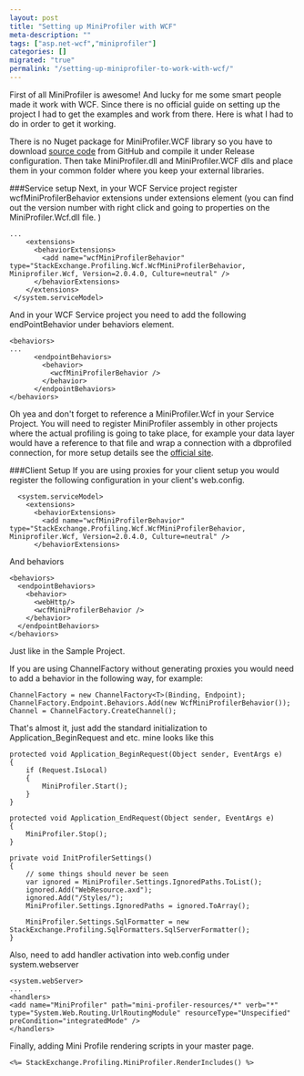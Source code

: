 ```yaml
---
layout: post
title: "Setting up MiniProfiler with WCF"
meta-description: ""
tags: ["asp.net-wcf","miniprofiler"]
categories: []
migrated: "true"
permalink: "/setting-up-miniprofiler-to-work-with-wcf/"
---
```

First of all MiniProfiler is awesome! And lucky for me some smart people made it work with WCF. Since there is no official guide on setting up the project I had to get the examples and work from there. Here is what I had to do in order to get it working. 

There is no Nuget package for MiniProfiler.WCF library so you have to download [source code][1] from GitHub and compile it under Release configuration. Then take MiniProfiler.dll and MiniProfiler.WCF dlls and place them in your common folder where you keep your external libraries.  

###Service setup
Next, in your WCF Service project register wcfMiniProfilerBehavior extensions under extensions element (you can find out the version number with right click and going to properties on the MiniProfiler.Wcf.dll file. )

    ...
        <extensions>
          <behaviorExtensions>
            <add name="wcfMiniProfilerBehavior" type="StackExchange.Profiling.Wcf.WcfMiniProfilerBehavior, Miniprofiler.Wcf, Version=2.0.4.0, Culture=neutral" />
          </behaviorExtensions>
        </extensions>
     </system.serviceModel>

And in your WCF Service project you need to add the following endPointBehavior under behaviors element.

    <behaviors>
    ...
          <endpointBehaviors>
            <behavior>
              <wcfMiniProfilerBehavior />
            </behavior>
          </endpointBehaviors>
    </behaviors>

Oh yea and don't forget to reference a MiniProfiler.Wcf in your Service Project. 
You will need to register MiniProfiler assembly in other projects where the actual profiling is going to take place, for example your data layer would have a reference to that file and wrap a connection with a dbprofiled connection, for more setup details see the [official site][2].

###Client Setup
If you are using proxies for your client setup you would register the following configuration in your client's web.config. 

      <system.serviceModel>
        <extensions>
          <behaviorExtensions>
            <add name="wcfMiniProfilerBehavior" type="StackExchange.Profiling.Wcf.WcfMiniProfilerBehavior, Miniprofiler.Wcf, Version=2.0.4.0, Culture=neutral" />
          </behaviorExtensions>

And behaviors 


    <behaviors>
      <endpointBehaviors>
        <behavior>
          <webHttp/>
          <wcfMiniProfilerBehavior />
        </behavior>
      </endpointBehaviors>
    </behaviors>

Just like in the Sample Project. 

If you are using ChannelFactory without generating proxies you would need to add a behavior in the following way, for example:


    ChannelFactory = new ChannelFactory<T>(Binding, Endpoint);
    ChannelFactory.Endpoint.Behaviors.Add(new WcfMiniProfilerBehavior());
    Channel = ChannelFactory.CreateChannel();
    
That's almost it, just add the standard initialization to Application_BeginRequest and etc. mine looks like this

    protected void Application_BeginRequest(Object sender, EventArgs e)
    {
        if (Request.IsLocal)
        {
            MiniProfiler.Start();
        }
    }
    
    protected void Application_EndRequest(Object sender, EventArgs e)
    {
        MiniProfiler.Stop();
    }
    
    private void InitProfilerSettings()
    {
        // some things should never be seen
        var ignored = MiniProfiler.Settings.IgnoredPaths.ToList();
        ignored.Add("WebResource.axd");
        ignored.Add("/Styles/");
        MiniProfiler.Settings.IgnoredPaths = ignored.ToArray();
    
        MiniProfiler.Settings.SqlFormatter = new StackExchange.Profiling.SqlFormatters.SqlServerFormatter();
    }

Also, need to add handler activation into web.config under system.webserver

    <system.webServer>
    ...
    <handlers>
    <add name="MiniProfiler" path="mini-profiler-resources/*" verb="*" 
    type="System.Web.Routing.UrlRoutingModule" resourceType="Unspecified" preCondition="integratedMode" />
    </handlers>

Finally, adding Mini Profile rendering scripts in your master page. 

    <%= StackExchange.Profiling.MiniProfiler.RenderIncludes() %>


  [1]: https://github.com/SamSaffron/MiniProfiler
  [2]: http://miniprofiler.com/